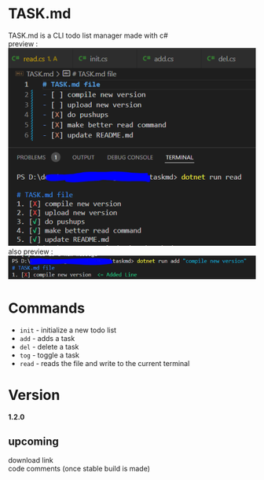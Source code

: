 # TASK.md 
TASK.md is a CLI todo list manager made with c#<br/>
preview : <br/>
![task1](https://github.com/democraz20/taskmd/blob/main/images/task1.PNG "preview") <br/>
also preview : <br/>
![task2](https://github.com/democraz20/taskmd/blob/main/images/task2.PNG "preview")

# Commands
* `init` - initialize a new todo list
* `add` - adds a task
* `del` - delete a task
* `tog` - toggle a task
* `read` - reads the file and write to the current terminal

# Version
__1.2.0__

## upcoming 
download link <br/>
code comments (once stable build is made)<br/>
